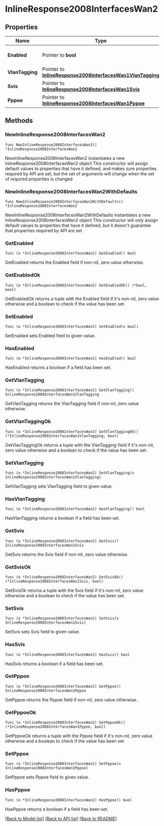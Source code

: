 # InlineResponse2008InterfacesWan2

## Properties

Name | Type | Description | Notes
------------ | ------------- | ------------- | -------------
**Enabled** | Pointer to **bool** | Enable or disable the interface. | [optional] 
**VlanTagging** | Pointer to [**InlineResponse2008InterfacesWan1VlanTagging**](InlineResponse2008InterfacesWan1VlanTagging.md) |  | [optional] 
**Svis** | Pointer to [**InlineResponse2008InterfacesWan1Svis**](InlineResponse2008InterfacesWan1Svis.md) |  | [optional] 
**Pppoe** | Pointer to [**InlineResponse2008InterfacesWan1Pppoe**](InlineResponse2008InterfacesWan1Pppoe.md) |  | [optional] 

## Methods

### NewInlineResponse2008InterfacesWan2

`func NewInlineResponse2008InterfacesWan2() *InlineResponse2008InterfacesWan2`

NewInlineResponse2008InterfacesWan2 instantiates a new InlineResponse2008InterfacesWan2 object
This constructor will assign default values to properties that have it defined,
and makes sure properties required by API are set, but the set of arguments
will change when the set of required properties is changed

### NewInlineResponse2008InterfacesWan2WithDefaults

`func NewInlineResponse2008InterfacesWan2WithDefaults() *InlineResponse2008InterfacesWan2`

NewInlineResponse2008InterfacesWan2WithDefaults instantiates a new InlineResponse2008InterfacesWan2 object
This constructor will only assign default values to properties that have it defined,
but it doesn't guarantee that properties required by API are set

### GetEnabled

`func (o *InlineResponse2008InterfacesWan2) GetEnabled() bool`

GetEnabled returns the Enabled field if non-nil, zero value otherwise.

### GetEnabledOk

`func (o *InlineResponse2008InterfacesWan2) GetEnabledOk() (*bool, bool)`

GetEnabledOk returns a tuple with the Enabled field if it's non-nil, zero value otherwise
and a boolean to check if the value has been set.

### SetEnabled

`func (o *InlineResponse2008InterfacesWan2) SetEnabled(v bool)`

SetEnabled sets Enabled field to given value.

### HasEnabled

`func (o *InlineResponse2008InterfacesWan2) HasEnabled() bool`

HasEnabled returns a boolean if a field has been set.

### GetVlanTagging

`func (o *InlineResponse2008InterfacesWan2) GetVlanTagging() InlineResponse2008InterfacesWan1VlanTagging`

GetVlanTagging returns the VlanTagging field if non-nil, zero value otherwise.

### GetVlanTaggingOk

`func (o *InlineResponse2008InterfacesWan2) GetVlanTaggingOk() (*InlineResponse2008InterfacesWan1VlanTagging, bool)`

GetVlanTaggingOk returns a tuple with the VlanTagging field if it's non-nil, zero value otherwise
and a boolean to check if the value has been set.

### SetVlanTagging

`func (o *InlineResponse2008InterfacesWan2) SetVlanTagging(v InlineResponse2008InterfacesWan1VlanTagging)`

SetVlanTagging sets VlanTagging field to given value.

### HasVlanTagging

`func (o *InlineResponse2008InterfacesWan2) HasVlanTagging() bool`

HasVlanTagging returns a boolean if a field has been set.

### GetSvis

`func (o *InlineResponse2008InterfacesWan2) GetSvis() InlineResponse2008InterfacesWan1Svis`

GetSvis returns the Svis field if non-nil, zero value otherwise.

### GetSvisOk

`func (o *InlineResponse2008InterfacesWan2) GetSvisOk() (*InlineResponse2008InterfacesWan1Svis, bool)`

GetSvisOk returns a tuple with the Svis field if it's non-nil, zero value otherwise
and a boolean to check if the value has been set.

### SetSvis

`func (o *InlineResponse2008InterfacesWan2) SetSvis(v InlineResponse2008InterfacesWan1Svis)`

SetSvis sets Svis field to given value.

### HasSvis

`func (o *InlineResponse2008InterfacesWan2) HasSvis() bool`

HasSvis returns a boolean if a field has been set.

### GetPppoe

`func (o *InlineResponse2008InterfacesWan2) GetPppoe() InlineResponse2008InterfacesWan1Pppoe`

GetPppoe returns the Pppoe field if non-nil, zero value otherwise.

### GetPppoeOk

`func (o *InlineResponse2008InterfacesWan2) GetPppoeOk() (*InlineResponse2008InterfacesWan1Pppoe, bool)`

GetPppoeOk returns a tuple with the Pppoe field if it's non-nil, zero value otherwise
and a boolean to check if the value has been set.

### SetPppoe

`func (o *InlineResponse2008InterfacesWan2) SetPppoe(v InlineResponse2008InterfacesWan1Pppoe)`

SetPppoe sets Pppoe field to given value.

### HasPppoe

`func (o *InlineResponse2008InterfacesWan2) HasPppoe() bool`

HasPppoe returns a boolean if a field has been set.


[[Back to Model list]](../README.md#documentation-for-models) [[Back to API list]](../README.md#documentation-for-api-endpoints) [[Back to README]](../README.md)


